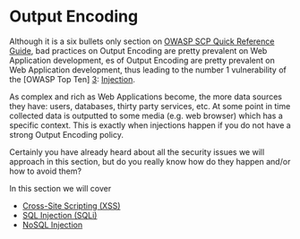 Output Encoding
===============

Although it is a six bullets only section on [OWASP SCP Quick Reference
Guide][1], bad practices on Output Encoding are pretty prevalent on Web
Application development, es of Output Encoding are
pretty prevalent on Web Application development, thus leading to the number 1
vulnerability of the [OWASP Top Ten] [3]: [Injection][2].

As complex and rich as Web Applications become, the more data sources they
have: users, databases, thirty party services, etc. At some point in time
collected data is outputted to some media (e.g. web browser) which has a
specific context.
This is exactly when injections happen if you do not have a strong Output
Encoding policy.

Certainly you have already heard about all the security issues we will approach
in this section, but do you really know how do they happen and/or how to avoid
them?

In this section we will cover

* [Cross-Site Scripting (XSS)](./cross-site-scripting.md)
* [SQL Injection (SQLi)](./sql-injection.md)
* [NoSQL Injection](./nosql-injection.md)

[1]: https://www.owasp.org/images/0/08/OWASP_SCP_Quick_Reference_Guide_v2.pdf
[2]: https://www.owasp.org/index.php/Top_10_2013-A1-Injection
[3]: https://www.owasp.org/index.php/Category:OWASP_Top_Ten_Project#tab=OWASP_Top_10_for_2013
